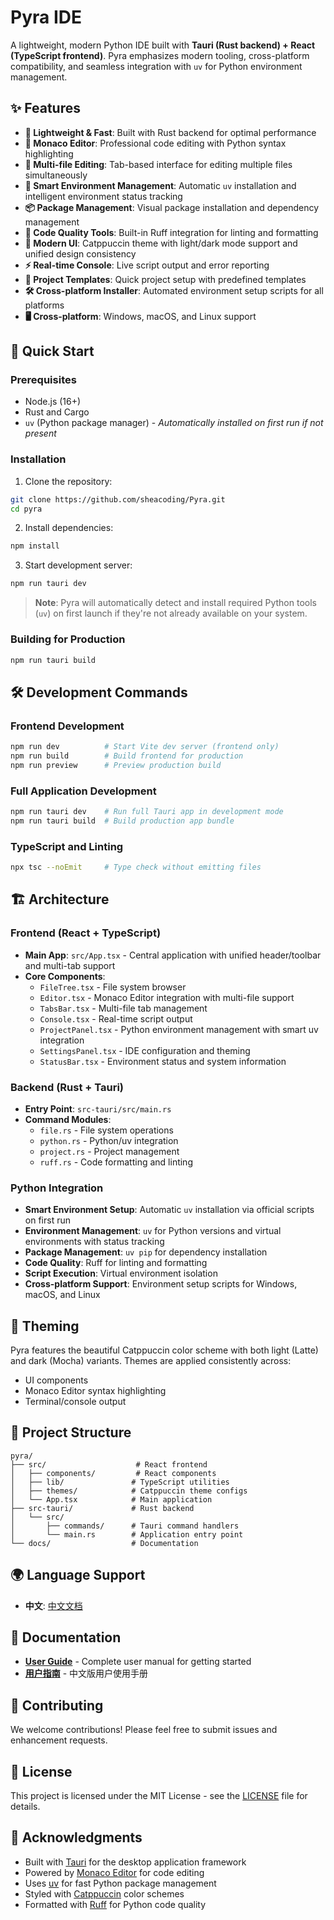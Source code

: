 # Pyra IDE

A lightweight, modern Python IDE built with **Tauri (Rust backend) + React (TypeScript frontend)**. Pyra emphasizes modern tooling, cross-platform compatibility, and seamless integration with `uv` for Python environment management.

## ✨ Features

- **🚀 Lightweight & Fast**: Built with Rust backend for optimal performance
- **🎨 Monaco Editor**: Professional code editing with Python syntax highlighting
- **📑 Multi-file Editing**: Tab-based interface for editing multiple files simultaneously
- **🐍 Smart Environment Management**: Automatic `uv` installation and intelligent environment status tracking
- **📦 Package Management**: Visual package installation and dependency management
- **🔧 Code Quality Tools**: Built-in Ruff integration for linting and formatting
- **🌈 Modern UI**: Catppuccin theme with light/dark mode support and unified design consistency
- **⚡ Real-time Console**: Live script output and error reporting
- **🔄 Project Templates**: Quick project setup with predefined templates
- **🛠️ Cross-platform Installer**: Automated environment setup scripts for all platforms
- **🖥️ Cross-platform**: Windows, macOS, and Linux support

## 🚀 Quick Start

### Prerequisites

- Node.js (16+)
- Rust and Cargo
- `uv` (Python package manager) - *Automatically installed on first run if not present*

### Installation

1. Clone the repository:
```bash
git clone https://github.com/sheacoding/Pyra.git
cd pyra
```

2. Install dependencies:
```bash
npm install
```

3. Start development server:
```bash
npm run tauri dev
```

> **Note**: Pyra will automatically detect and install required Python tools (`uv`) on first launch if they're not already available on your system.

### Building for Production

```bash
npm run tauri build
```

## 🛠️ Development Commands

### Frontend Development
```bash
npm run dev          # Start Vite dev server (frontend only)
npm run build        # Build frontend for production
npm run preview      # Preview production build
```

### Full Application Development
```bash
npm run tauri dev    # Run full Tauri app in development mode
npm run tauri build  # Build production app bundle
```

### TypeScript and Linting
```bash
npx tsc --noEmit     # Type check without emitting files
```

## 🏗️ Architecture

### Frontend (React + TypeScript)
- **Main App**: `src/App.tsx` - Central application with unified header/toolbar and multi-tab support
- **Core Components**:
  - `FileTree.tsx` - File system browser
  - `Editor.tsx` - Monaco Editor integration with multi-file support
  - `TabsBar.tsx` - Multi-file tab management
  - `Console.tsx` - Real-time script output
  - `ProjectPanel.tsx` - Python environment management with smart uv integration
  - `SettingsPanel.tsx` - IDE configuration and theming
  - `StatusBar.tsx` - Environment status and system information

### Backend (Rust + Tauri)
- **Entry Point**: `src-tauri/src/main.rs`
- **Command Modules**:
  - `file.rs` - File system operations
  - `python.rs` - Python/uv integration
  - `project.rs` - Project management
  - `ruff.rs` - Code formatting and linting

### Python Integration
- **Smart Environment Setup**: Automatic `uv` installation via official scripts on first run
- **Environment Management**: `uv` for Python versions and virtual environments with status tracking
- **Package Management**: `uv pip` for dependency installation
- **Code Quality**: Ruff for linting and formatting
- **Script Execution**: Virtual environment isolation
- **Cross-platform Support**: Environment setup scripts for Windows, macOS, and Linux

## 🎨 Theming

Pyra features the beautiful Catppuccin color scheme with both light (Latte) and dark (Mocha) variants. Themes are applied consistently across:

- UI components
- Monaco Editor syntax highlighting
- Terminal/console output

## 📁 Project Structure

```
pyra/
├── src/                    # React frontend
│   ├── components/         # React components
│   ├── lib/               # TypeScript utilities
│   ├── themes/            # Catppuccin theme configs
│   └── App.tsx            # Main application
├── src-tauri/             # Rust backend
│   └── src/
│       ├── commands/      # Tauri command handlers
│       └── main.rs        # Application entry point
└── docs/                  # Documentation
```

## 🌍 Language Support

- **中文**: [中文文档](./docs/README.md)

## 📖 Documentation

- **[User Guide](./docs/USER_GUIDE_EN.md)** - Complete user manual for getting started
- **[用户指南](./docs/USER_GUIDE.md)** - 中文版用户使用手册

## 🤝 Contributing

We welcome contributions! Please feel free to submit issues and enhancement requests.

## 📄 License

This project is licensed under the MIT License - see the [LICENSE](LICENSE) file for details.

## 🙏 Acknowledgments

- Built with [Tauri](https://tauri.app/) for the desktop application framework
- Powered by [Monaco Editor](https://microsoft.github.io/monaco-editor/) for code editing
- Uses [uv](https://github.com/astral-sh/uv) for fast Python package management
- Styled with [Catppuccin](https://catppuccin.com/) color schemes
- Formatted with [Ruff](https://github.com/astral-sh/ruff) for Python code quality